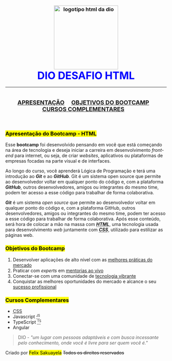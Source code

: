 <h3 align="center">
		<img height="200px" width="200px" src="https://hermes.digitalinnovation.one/tracks/3a10fc52-7df0-4d38-9d9c-e98f1e5f6c9a.png" alt="logotipo html da dio">   
        <br>
        <font color="blue" size="6">DIO DESAFIO HTML</font>
        <hr>
        <br>
		<font size="4">
			<a href="#apresentacao">APRESENTAÇÃO</a>&nbsp;&nbsp;&nbsp;&nbsp;
			<a href="#objetivos">OBJETIVOS DO BOOTCAMP</a>&nbsp;&nbsp;&nbsp;&nbsp;
			<a href="#cursos">CURSOS COMPLEMENTARES</a>&nbsp;&nbsp;&nbsp;&nbsp;
		</font>
	</h3>
		<br>
    <div id="apresentacao">
        <h3><mark>Apresentação do Bootcamp - HTML</mark></h3>
        <p>Esse <strong>bootcamp</strong> foi desenvolvido pensando em você que está começando na área de tecnologia e deseja iniciar a carreira em desenvolvimento <i>front-end</i> para internet, ou seja, de criar <i>websites</i>, aplicativos ou plataformas de empresas focadas na parte visual e de interfaces.</p>
        <p>Ao longo do curso, você aprenderá Lógica de Programação e terá uma introdução ao <strong><i>Git</i></strong> e ao <strong><i>GitHub</i></strong>. Git é um sistema open source que permite ao desenvolvedor voltar em qualquer ponto do código e, com a plataforma <strong><i>GitHub</i></strong>, outros desenvolvedores, amigos ou integrantes do mesmo time, podem ter acesso a esse código para trabalhar de forma colaborativa.</p>
        <p><strong><i>Git</i></strong> é um sistema <i>open source</i> que permite ao desenvolvedor voltar em qualquer ponto do código e, com a plataforma GitHub, outros desenvolvedores, amigos ou integrantes do mesmo time, podem ter acesso a esse código para trabalhar de forma colaborativa. Após esse conteúdo, será hora de colocar a mão na massa com <strong><i> <abbr title="Linguagem de Marcação de HiperTexto">HTML</abbr></i></strong>, uma tecnologia usada para desenvolvimento <i>web</i> juntamente com <abbr title="Folha de Estilo em Cascatas"><strong><i>CSS</i></strong></abbr>, utilizado para estilizar as páginas web.</p>
    </div>
    <div id="objetivos">
        <h3><mark>Objetivos do Bootcamp</mark></h3>
        <ol>
            <li>Desenvolver aplicações de alto nível com as <u>melhores práticas do mercado</u></li>
            <li>Praticar com <i>experts</i> em <u>mentorias ao vivo</u></li>
            <li>Conectar-se com uma comunidade de <u>tecnologia vibrante</u></li>
            <li>Conquistar as melhores oportunidades do mercado e alcance o seu <u>sucesso profissional</u></li>
        </ol>
    </div>
    <div id="cursos">
        <h3><mark>Cursos Complementares</mark></h3>
        <ul>
            <li> <abbr title="Folha de Estilo em Cascatas">CSS</abbr></li>
            <li>Javascript <abbr title="Javascript"><small><sup>JS</sup></small></abbr></li>
            <li>TypeScript  <abbr title="TypeScript"><small><sup>TS</sup></small></abbr></li>
            <li>Angular</li>
        </ul>
    </div>
    <div>
	    <blockquote>DIO - <i>"um lugar com pessoas adaptáveis e com busca incessante pelo conhecimento, onde você é livre para ser quem você é."</i></blockquote>
    </div>
    <footer>
    	    <p>Criado por <mark>Felix Sakuayela</mark> <del>Todos os direitos reservados</del></p>
    </footer>
